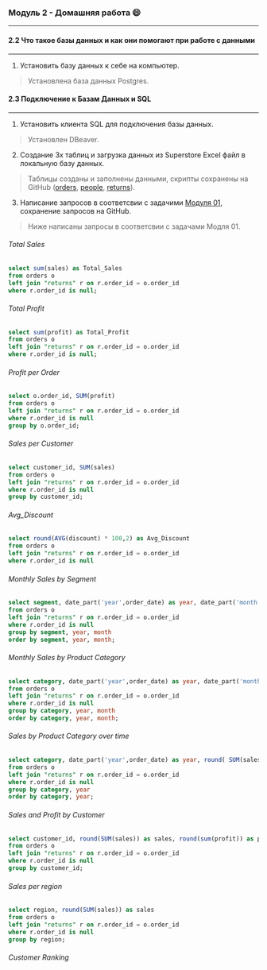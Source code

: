 ### **Модуль 2 - Домашняя работа** :smile:
--------------------------------------------
#### **2.2 Что такое базы данных и как они помогают при работе с данными**
--------------------------------------------
1. Установить базу данных к себе на компьютер.    
> Установлена база данных Postgres. 

#### **2.3 Подключение к Базам Данных и SQL**
-----------------------------------------
1. Установить клиента SQL для подключения базы данных.  
> Установлен DBeaver.
2. Создание 3х таблиц и загрузка данных из Superstore Excel файл в локальную базу данных.  
> Таблицы созданы и заполнены данными, скрипты  сохранены на GitHub ([orders](https://github.com/Arktikaaa/Datalearn/blob/main/de101/module02/orders.sql), [people](https://github.com/Arktikaaa/Datalearn/blob/main/de101/module02/people.sql), [returns](https://github.com/Arktikaaa/Datalearn/blob/main/de101/module02/returns.sql)).
3. Написание запросов в соответсвии с задачими [Модуля 01](https://github.com/Data-Learn/data-engineering/tree/master/DE-101%20Modules/Module01/DE%20-%20101%20Lab%201.1#%D0%B0%D0%BD%D0%B0%D0%BB%D0%B8%D1%82%D0%B8%D0%BA%D0%B0-%D0%B2-excel), сохранение запросов на GitHub.
> Ниже написаны запросы в соответсвии с задачами Модля 01.
###### Total Sales
```sql
select sum(sales) as Total_Sales
from orders o 
left join "returns" r on r.order_id = o.order_id 
where r.order_id is null;
```

###### Total Profit
```sql
select sum(profit) as Total_Profit
from orders o 
left join "returns" r on r.order_id = o.order_id 
where r.order_id is null;
```

###### Profit per Order
```sql
select o.order_id, SUM(profit)
from orders o 
left join "returns" r on r.order_id = o.order_id 
where r.order_id is null
group by o.order_id;
```

###### Sales per Customer 
```sql
select customer_id, SUM(sales)
from orders o 
left join "returns" r on r.order_id = o.order_id 
where r.order_id is null
group by customer_id;
```

###### Avg_Discount
```sql
select round(AVG(discount) * 100,2) as Avg_Discount
from orders o 
left join "returns" r on r.order_id = o.order_id 
where r.order_id is null
```

###### Monthly Sales by Segment
```sql
select segment, date_part('year',order_date) as year, date_part('month',order_date) as month, round( SUM(sales),2) as SUM
from orders o 
left join "returns" r on r.order_id = o.order_id 
where r.order_id is null
group by segment, year, month
order by segment, year, month;
```

###### Monthly Sales by Product Category
```sql
select category, date_part('year',order_date) as year, date_part('month',order_date) as month, round( SUM(sales),2) as SUM
from orders o 
left join "returns" r on r.order_id = o.order_id 
where r.order_id is null
group by category, year, month
order by category, year, month;
```

###### Sales by Product Category over time
```sql
select category, date_part('year',order_date) as year, round( SUM(sales),2) as SUM
from orders o 
left join "returns" r on r.order_id = o.order_id 
where r.order_id is null
group by category, year
order by category, year;
```

###### Sales and Profit by Customer
```sql
select customer_id, round(SUM(sales)) as sales, round(sum(profit)) as profit
from orders o 
left join "returns" r on r.order_id = o.order_id 
where r.order_id is null
group by customer_id;
```

###### Sales per region
```sql
select region, round(SUM(sales)) as sales
from orders o 
left join "returns" r on r.order_id = o.order_id 
where r.order_id is null
group by region;
```

###### Customer Ranking
